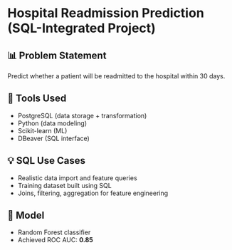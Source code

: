 # Hospital Readmission Prediction (SQL-Integrated Project)

## 📊 Problem Statement
Predict whether a patient will be readmitted to the hospital within 30 days.

## 🔧 Tools Used
- PostgreSQL (data storage + transformation)
- Python (data modeling)
- Scikit-learn (ML)
- DBeaver (SQL interface)

## 💡 SQL Use Cases
- Realistic data import and feature queries
- Training dataset built using SQL
- Joins, filtering, aggregation for feature engineering

## 🧠 Model
- Random Forest classifier
- Achieved ROC AUC: **0.85**
